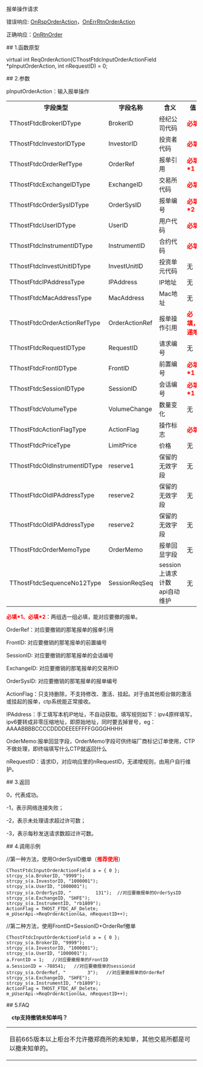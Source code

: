 <p>报单操作请求</p>
<p>错误响应: <a href="../../CTHOSTFTDCTRADERAPI/ONRSPORDERACTION/">OnRspOrderAction</a>，<a href="../../CTHOSTFTDCTRADERAPI/ONERRRTNORDERACTION/">OnErrRtnOrderAction</a></p>
<p>正确响应：<a href="../../CTHOSTFTDCTRADERAPI/ONRTNORDER/">OnRtnOrder</a></p>
<span class="anchor" id="ffb48ca1-c19f-4b49-83e6-61ca4e99448d"></span>
## 1.函数原型
<p>virtual int ReqOrderAction(CThostFtdcInputOrderActionField *pInputOrderAction, int nRequestID) = 0;</p>
<span class="anchor" id="5de4387a-bb4f-43ba-8e11-f92277341cd3"></span>
## 2.参数
<p>pInputOrderAction：输入报单操作</p>
<table><tr><th style="TEXT-ALIGN: center;">字段类型</th><th style="TEXT-ALIGN: center;">字段名称</th><th style="TEXT-ALIGN: center;">含义</th><th style="TEXT-ALIGN: center;">值</th></tr><tr><td style="TEXT-ALIGN: left;">TThostFtdcBrokerIDType</td>
<td style="TEXT-ALIGN: left;">BrokerID</td>
<td style="TEXT-ALIGN: left;">经纪公司代码</td>
<td style="TEXT-ALIGN: left;"><strong><font color="#FF0000">必填</font></strong></td>
</tr>
<tr><td style="TEXT-ALIGN: left;">TThostFtdcInvestorIDType</td>
<td style="TEXT-ALIGN: left;">InvestorID</td>
<td style="TEXT-ALIGN: left;">投资者代码</td>
<td style="TEXT-ALIGN: left;"><strong><font color="#FF0000">必填</font></strong></td>
</tr>
<tr><td style="TEXT-ALIGN: left;">TThostFtdcOrderRefType</td>
<td style="TEXT-ALIGN: left;">OrderRef</td>
<td style="TEXT-ALIGN: left;">报单引用</td>
<td style="TEXT-ALIGN: left;"><strong><font color="#FF0000">必填*1</font></strong></td>
</tr>
<tr><td style="TEXT-ALIGN: left;">TThostFtdcExchangeIDType</td>
<td style="TEXT-ALIGN: left;">ExchangeID</td>
<td style="TEXT-ALIGN: left;">交易所代码</td>
<td style="TEXT-ALIGN: left;"><strong><font color="#FF0000">必填</font></strong></td>
</tr>
<tr><td style="TEXT-ALIGN: left;">TThostFtdcOrderSysIDType</td>
<td style="TEXT-ALIGN: left;">OrderSysID</td>
<td style="TEXT-ALIGN: left;">报单编号</td>
<td style="TEXT-ALIGN: left;"><strong><font color="#FF0000">必填*2</font></strong></td>
</tr>
<tr><td style="TEXT-ALIGN: left;">TThostFtdcUserIDType</td>
<td style="TEXT-ALIGN: left;">UserID</td>
<td style="TEXT-ALIGN: left;">用户代码</td>
<td style="TEXT-ALIGN: left;"><strong><font color="#FF0000">必填</font></strong></td>
</tr>
<tr><td style="TEXT-ALIGN: left;">TThostFtdcInstrumentIDType</td>
<td style="TEXT-ALIGN: left;">InstrumentID</td>
<td style="TEXT-ALIGN: left;">合约代码</td>
<td style="TEXT-ALIGN: left;"><strong><font color="#FF0000">必填</font></strong></td>
</tr>
<tr><td style="TEXT-ALIGN: left;">TThostFtdcInvestUnitIDType</td>
<td style="TEXT-ALIGN: left;">InvestUnitID</td>
<td style="TEXT-ALIGN: left;">投资单元代码</td>
<td style="TEXT-ALIGN: left;">无</td>
</tr>
<tr><td style="TEXT-ALIGN: left;">TThostFtdcIPAddressType</td>
<td style="TEXT-ALIGN: left;">IPAddress</td>
<td style="TEXT-ALIGN: left;">IP地址</td>
<td style="TEXT-ALIGN: left;">无</td>
</tr>
<tr><td style="TEXT-ALIGN: left;">TThostFtdcMacAddressType</td>
<td style="TEXT-ALIGN: left;">MacAddress</td>
<td style="TEXT-ALIGN: left;">Mac地址</td>
<td style="TEXT-ALIGN: left;">无</td>
</tr>
<tr><td style="TEXT-ALIGN: left;">TThostFtdcOrderActionRefType</td>
<td style="TEXT-ALIGN: left;">OrderActionRef</td>
<td style="TEXT-ALIGN: left;">报单操作引用</td>
<td style="TEXT-ALIGN: left;"><strong><font color="#FF0000">必填，递增</font></strong></td>
</tr>
<tr><td style="TEXT-ALIGN: left;">TThostFtdcRequestIDType</td>
<td style="TEXT-ALIGN: left;">RequestID</td>
<td style="TEXT-ALIGN: left;">请求编号</td>
<td style="TEXT-ALIGN: left;">无</td>
</tr>
<tr><td style="TEXT-ALIGN: left;">TThostFtdcFrontIDType</td>
<td style="TEXT-ALIGN: left;">FrontID</td>
<td style="TEXT-ALIGN: left;">前置编号</td>
<td style="TEXT-ALIGN: left;"><strong><font color="#FF0000">必填*1</font></strong></td>
</tr>
<tr><td style="TEXT-ALIGN: left;">TThostFtdcSessionIDType</td>
<td style="TEXT-ALIGN: left;">SessionID</td>
<td style="TEXT-ALIGN: left;">会话编号</td>
<td style="TEXT-ALIGN: left;"><strong><font color="#FF0000">必填*1</font></strong></td>
</tr>
<tr><td style="TEXT-ALIGN: left;">TThostFtdcVolumeType</td>
<td style="TEXT-ALIGN: left;">VolumeChange</td>
<td style="TEXT-ALIGN: left;">数量变化</td>
<td style="TEXT-ALIGN: left;">无</td>
</tr>
<tr><td style="TEXT-ALIGN: left;">TThostFtdcActionFlagType</td>
<td style="TEXT-ALIGN: left;">ActionFlag</td>
<td style="TEXT-ALIGN: left;">操作标志</td>
<td style="TEXT-ALIGN: left;"><strong><font color="#FF0000">必填</font></strong></td>
</tr>
<tr><td style="TEXT-ALIGN: left;">TThostFtdcPriceType</td>
<td style="TEXT-ALIGN: left;">LimitPrice</td>
<td style="TEXT-ALIGN: left;">价格</td>
<td style="TEXT-ALIGN: left;">无</td>
</tr>
<tr><td style="TEXT-ALIGN: left;">TThostFtdcOldInstrumentIDType</td>
<td style="TEXT-ALIGN: left;">reserve1</td>
<td style="TEXT-ALIGN: left;">保留的无效字段</td>
<td style="TEXT-ALIGN: left;">无</td>
</tr>
<tr><td style="TEXT-ALIGN: left;">TThostFtdcOldIPAddressType</td>
<td style="TEXT-ALIGN: left;">reserve2</td>
<td style="TEXT-ALIGN: left;">保留的无效字段</td>
<td style="TEXT-ALIGN: left;">无</td>
</tr>
<tr><td style="TEXT-ALIGN: left;">TThostFtdcOldIPAddressType</td>
<td style="TEXT-ALIGN: left;">reserve2</td>
<td style="TEXT-ALIGN: left;">保留的无效字段</td>
<td style="TEXT-ALIGN: left;">无</td>
</tr>
<tr><td style="TEXT-ALIGN: left;">TThostFtdcOrderMemoType</td>
<td style="TEXT-ALIGN: left;">OrderMemo</td>
<td style="TEXT-ALIGN: left;">报单回显字段</td>
<td style="TEXT-ALIGN: left;">无</td>
</tr>
<tr><td style="TEXT-ALIGN: left;">TThostFtdcSequenceNo12Type</td>
<td style="TEXT-ALIGN: left;">SessionReqSeq</td>
<td style="TEXT-ALIGN: left;">session上请求计数 api自动维护</td>
<td style="TEXT-ALIGN: left;">无</td>
</tr>
</table>
<p><strong><font color="#FF0000">必填*1、必填*2</font></strong>：两组选一组必填，能对应要撤的报单。</p>
<p>OrderRef：对应要撤销的那笔报单的报单引用</p>
<p>FrontID: 对应要撤销的那笔报单的前置编号</p>
<p>SessionID: 对应要撤销的那笔报单的会话编号</p>
<p>ExchangeID: 对应要撤销的那笔报单的交易所ID</p>
<p>OrderSysID: 对应要撤销的那笔报单的报单编号</p>
<p>ActionFlag：只支持删除，不支持修改、激活、挂起。对于由其他柜台做的激活或挂起的报单，ctp系统能正常接收。</p>
<p>IPAddress：手工填写本机IP地址，不自动获取。填写规则如下：ipv4原样填写，ipv6要转成非零压缩地址，即原始地址，同时要去掉冒号，eg：AAAABBBBCCCCDDDDEEEEFFFFGGGGHHHH</p>
<p>OrderMemo:报单回显字段，OrderMemo字段可供终端厂商标记订单使用，CTP不做处理，即终端填写什么CTP就返回什么</p>
<p>nRequestID：请求ID，对应响应里的nRequestID，无递增规则，由用户自行维护。</p>
<span class="anchor" id="f6406a89-134d-46ae-b9eb-ce6a94c1033e"></span>
## 3.返回
<p>0，代表成功。</p>
<p>-1，表示网络连接失败；</p>
<p>-2，表示未处理请求超过许可数；</p>
<p>-3，表示每秒发送请求数超过许可数。</p>
<span class="anchor" id="1d1f051e-2861-4c32-8d85-d9d4e98286f8"></span>
## 4.调用示例
<p>//第一种方法，使用OrderSysID撤单（<strong><font style="color:red">推荐使用</font></strong>）</p>
<pre><code>CThostFtdcInputOrderActionField a = { 0 };
strcpy_s(a.BrokerID, "9999");
strcpy_s(a.InvestorID, "1000001");
strcpy_s(a.UserID, "1000001");
strcpy_s(a.OrderSysID, "         131");  //对应要撤报单的OrderSysID
strcpy_s(a.ExchangeID, "SHFE");
strcpy_s(a.InstrumentID, "rb1809");
ActionFlag = THOST_FTDC_AF_Delete;
m_pUserApi-&gt;ReqOrderAction(&amp;a, nRequestID++);
</code></pre>
<p>//第二种方法，使用FrontID+SessionID+OrderRef撤单</p>
<pre><code>CThostFtdcInputOrderActionField a = { 0 };
strcpy_s(a.BrokerID, "9999");
strcpy_s(a.InvestorID, "1000001");
strcpy_s(a.UserID, "1000001");
a.FrontID = 1;   //对应要撤报单的FrontID
a.SessionID = -788541;   //对应要撤报单的sessionid
strcpy_s(a.OrderRef, "        3");   //对应要撤报单的OrderRef
strcpy_s(a.ExchangeID, "SHFE");
strcpy_s(a.InstrumentID, "rb1809");
ActionFlag = THOST_FTDC_AF_Delete;
m_pUserApi-&gt;ReqOrderAction(&amp;a, nRequestID++);
</code></pre>
<span class="anchor" id="1752d892-2ec8-4834-a6e9-062cf44e9a6a"></span>
## 5.FAQ
<p><span alt="" id="anchor-id-01"></span> </p>
<p><div class="region_i"><p class="region_header" id="region_header_1" style="padding-left: 1em;font-weight : bold;text-indent: 0px;text-align: left;">ctp支持撤销未知单吗？</p><div class="region_panel" id="region_panel_1" style="display:block;"><table><tr><td>
<p>目前665版本以上柜台不允许撤郑商所的未知单，其他交易所都是可以撤未知单的。</p>
</td></tr></table>
</div><p class="region_tail" id="region_tail_1" style="border-top-color:transparent;border-bottom-width:0;"></p></div></p>
